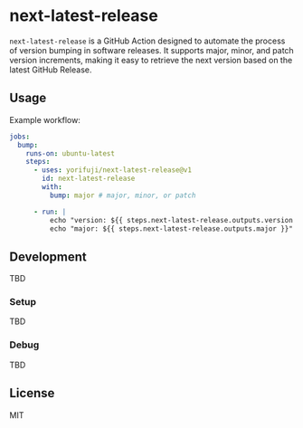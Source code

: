 # next-latest-release

`next-latest-release` is a GitHub Action designed to automate the process of version bumping in software releases. It supports major, minor, and patch version increments, making it easy to retrieve the next version based on the latest GitHub Release.

## Usage

Example workflow:

```yaml
jobs:
  bump:
    runs-on: ubuntu-latest
    steps:
      - uses: yorifuji/next-latest-release@v1
        id: next-latest-release
        with:
          bump: major # major, minor, or patch

      - run: |
          echo "version: ${{ steps.next-latest-release.outputs.version }}"
          echo "major: ${{ steps.next-latest-release.outputs.major }}"
```

## Development

TBD

### Setup

TBD

### Debug

TBD

## License

MIT
